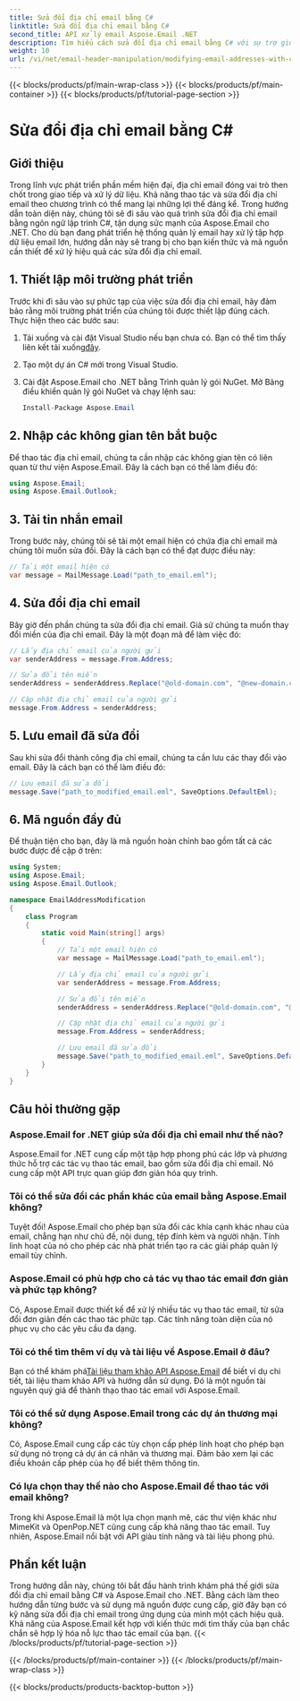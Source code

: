 ```yaml
---
title: Sửa đổi địa chỉ email bằng C#
linktitle: Sửa đổi địa chỉ email bằng C#
second_title: API xử lý email Aspose.Email .NET
description: Tìm hiểu cách sửa đổi địa chỉ email bằng C# với sự trợ giúp của Aspose.Email cho .NET. Hãy làm theo hướng dẫn từng bước này để thao tác địa chỉ email một cách hiệu quả.
weight: 10
url: /vi/net/email-header-manipulation/modifying-email-addresses-with-csharp/
---
```


{{< blocks/products/pf/main-wrap-class >}}
{{< blocks/products/pf/main-container >}}
{{< blocks/products/pf/tutorial-page-section >}}

# Sửa đổi địa chỉ email bằng C#


## Giới thiệu

Trong lĩnh vực phát triển phần mềm hiện đại, địa chỉ email đóng vai trò then chốt trong giao tiếp và xử lý dữ liệu. Khả năng thao tác và sửa đổi địa chỉ email theo chương trình có thể mang lại những lợi thế đáng kể. Trong hướng dẫn toàn diện này, chúng tôi sẽ đi sâu vào quá trình sửa đổi địa chỉ email bằng ngôn ngữ lập trình C#, tận dụng sức mạnh của Aspose.Email cho .NET. Cho dù bạn đang phát triển hệ thống quản lý email hay xử lý tập hợp dữ liệu email lớn, hướng dẫn này sẽ trang bị cho bạn kiến thức và mã nguồn cần thiết để xử lý hiệu quả các sửa đổi địa chỉ email.


## 1. Thiết lập môi trường phát triển

Trước khi đi sâu vào sự phức tạp của việc sửa đổi địa chỉ email, hãy đảm bảo rằng môi trường phát triển của chúng tôi được thiết lập đúng cách. Thực hiện theo các bước sau:

1.  Tải xuống và cài đặt Visual Studio nếu bạn chưa có. Bạn có thể tìm thấy liên kết tải xuống[đây](https://visualstudio.microsoft.com/downloads/).

2. Tạo một dự án C# mới trong Visual Studio.

3. Cài đặt Aspose.Email cho .NET bằng Trình quản lý gói NuGet. Mở Bảng điều khiển quản lý gói NuGet và chạy lệnh sau:
   
   ```csharp
   Install-Package Aspose.Email
   ```

## 2. Nhập các không gian tên bắt buộc

Để thao tác địa chỉ email, chúng ta cần nhập các không gian tên có liên quan từ thư viện Aspose.Email. Đây là cách bạn có thể làm điều đó:

```csharp
using Aspose.Email;
using Aspose.Email.Outlook;
```

## 3. Tải tin nhắn email

Trong bước này, chúng tôi sẽ tải một email hiện có chứa địa chỉ email mà chúng tôi muốn sửa đổi. Đây là cách bạn có thể đạt được điều này:

```csharp
// Tải một email hiện có
var message = MailMessage.Load("path_to_email.eml");
```

## 4. Sửa đổi địa chỉ email

Bây giờ đến phần chúng ta sửa đổi địa chỉ email. Giả sử chúng ta muốn thay đổi miền của địa chỉ email. Đây là một đoạn mã để làm việc đó:

```csharp
// Lấy địa chỉ email của người gửi
var senderAddress = message.From.Address;

// Sửa đổi tên miền
senderAddress = senderAddress.Replace("@old-domain.com", "@new-domain.com");

// Cập nhật địa chỉ email của người gửi
message.From.Address = senderAddress;
```

## 5. Lưu email đã sửa đổi

Sau khi sửa đổi thành công địa chỉ email, chúng ta cần lưu các thay đổi vào email. Đây là cách bạn có thể làm điều đó:

```csharp
// Lưu email đã sửa đổi
message.Save("path_to_modified_email.eml", SaveOptions.DefaultEml);
```

## 6. Mã nguồn đầy đủ

Để thuận tiện cho bạn, đây là mã nguồn hoàn chỉnh bao gồm tất cả các bước được đề cập ở trên:

```csharp
using System;
using Aspose.Email;
using Aspose.Email.Outlook;

namespace EmailAddressModification
{
    class Program
    {
        static void Main(string[] args)
        {
            // Tải một email hiện có
            var message = MailMessage.Load("path_to_email.eml");

            // Lấy địa chỉ email của người gửi
            var senderAddress = message.From.Address;

            // Sửa đổi tên miền
            senderAddress = senderAddress.Replace("@old-domain.com", "@new-domain.com");

            // Cập nhật địa chỉ email của người gửi
            message.From.Address = senderAddress;

            // Lưu email đã sửa đổi
            message.Save("path_to_modified_email.eml", SaveOptions.DefaultEml);
        }
    }
}
```

## Câu hỏi thường gặp

### Aspose.Email for .NET giúp sửa đổi địa chỉ email như thế nào?

Aspose.Email for .NET cung cấp một tập hợp phong phú các lớp và phương thức hỗ trợ các tác vụ thao tác email, bao gồm sửa đổi địa chỉ email. Nó cung cấp một API trực quan giúp đơn giản hóa quy trình.

### Tôi có thể sửa đổi các phần khác của email bằng Aspose.Email không?

Tuyệt đối! Aspose.Email cho phép bạn sửa đổi các khía cạnh khác nhau của email, chẳng hạn như chủ đề, nội dung, tệp đính kèm và người nhận. Tính linh hoạt của nó cho phép các nhà phát triển tạo ra các giải pháp quản lý email tùy chỉnh.

### Aspose.Email có phù hợp cho cả tác vụ thao tác email đơn giản và phức tạp không?

Có, Aspose.Email được thiết kế để xử lý nhiều tác vụ thao tác email, từ sửa đổi đơn giản đến các thao tác phức tạp. Các tính năng toàn diện của nó phục vụ cho các yêu cầu đa dạng.

### Tôi có thể tìm thêm ví dụ và tài liệu về Aspose.Email ở đâu?

Bạn có thể khám phá[Tài liệu tham khảo API Aspose.Email](https://reference.aspose.com/email/net/) để biết ví dụ chi tiết, tài liệu tham khảo API và hướng dẫn sử dụng. Đó là một nguồn tài nguyên quý giá để thành thạo thao tác email với Aspose.Email.

### Tôi có thể sử dụng Aspose.Email trong các dự án thương mại không?

Có, Aspose.Email cung cấp các tùy chọn cấp phép linh hoạt cho phép bạn sử dụng nó trong cả dự án cá nhân và thương mại. Đảm bảo xem lại các điều khoản cấp phép của họ để biết thêm thông tin.

### Có lựa chọn thay thế nào cho Aspose.Email để thao tác với email không?

Trong khi Aspose.Email là một lựa chọn mạnh mẽ, các thư viện khác như MimeKit và OpenPop.NET cũng cung cấp khả năng thao tác email. Tuy nhiên, Aspose.Email nổi bật với API giàu tính năng và tài liệu phong phú.

## Phần kết luận

Trong hướng dẫn này, chúng tôi bắt đầu hành trình khám phá thế giới sửa đổi địa chỉ email bằng C# và Aspose.Email cho .NET. Bằng cách làm theo hướng dẫn từng bước và sử dụng mã nguồn được cung cấp, giờ đây bạn có kỹ năng sửa đổi địa chỉ email trong ứng dụng của mình một cách hiệu quả. Khả năng của Aspose.Email kết hợp với kiến thức mới tìm thấy của bạn chắc chắn sẽ hợp lý hóa nỗ lực thao tác email của bạn.
{{< /blocks/products/pf/tutorial-page-section >}}

{{< /blocks/products/pf/main-container >}}
{{< /blocks/products/pf/main-wrap-class >}}

{{< blocks/products/products-backtop-button >}}
